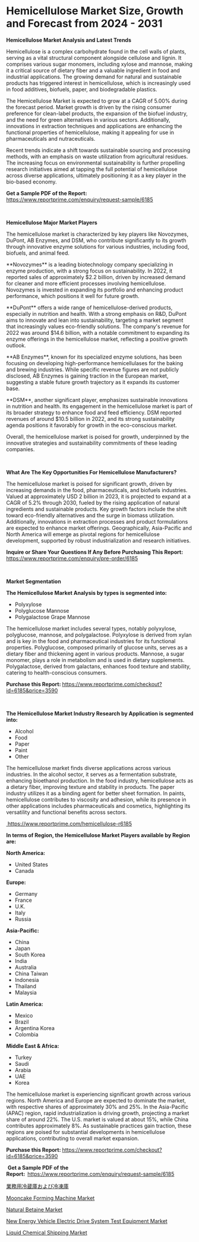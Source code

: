 <p><h1>Hemicellulose Market Size, Growth and Forecast from 2024 - 2031</h1></p><p><strong>Hemicellulose Market Analysis and Latest Trends</strong></p>
<p><p>Hemicellulose is a complex carbohydrate found in the cell walls of plants, serving as a vital structural component alongside cellulose and lignin. It comprises various sugar monomers, including xylose and mannose, making it a critical source of dietary fiber and a valuable ingredient in food and industrial applications. The growing demand for natural and sustainable products has triggered interest in hemicellulose, which is increasingly used in food additives, biofuels, paper, and biodegradable plastics.</p><p>The Hemicellulose Market is expected to grow at a CAGR of 5.00% during the forecast period. Market growth is driven by the rising consumer preference for clean-label products, the expansion of the biofuel industry, and the need for green alternatives in various sectors. Additionally, innovations in extraction techniques and applications are enhancing the functional properties of hemicellulose, making it appealing for use in pharmaceuticals and nutraceuticals.</p><p>Recent trends indicate a shift towards sustainable sourcing and processing methods, with an emphasis on waste utilization from agricultural residues. The increasing focus on environmental sustainability is further propelling research initiatives aimed at tapping the full potential of hemicellulose across diverse applications, ultimately positioning it as a key player in the bio-based economy.</p></p>
<p><strong>Get a Sample PDF of the Report:&nbsp;</strong> <a href="https://www.reportprime.com/enquiry/request-sample/6185">https://www.reportprime.com/enquiry/request-sample/6185</a></p>
<p>&nbsp;</p>
<p><strong>Hemicellulose Major Market Players</strong></p>
<p><p>The hemicellulose market is characterized by key players like Novozymes, DuPont, AB Enzymes, and DSM, who contribute significantly to its growth through innovative enzyme solutions for various industries, including food, biofuels, and animal feed.</p><p>**Novozymes** is a leading biotechnology company specializing in enzyme production, with a strong focus on sustainability. In 2022, it reported sales of approximately $2.2 billion, driven by increased demand for cleaner and more efficient processes involving hemicellulose. Novozymes is invested in expanding its portfolio and enhancing product performance, which positions it well for future growth.</p><p>**DuPont** offers a wide range of hemicellulose-derived products, especially in nutrition and health. With a strong emphasis on R&D, DuPont aims to innovate and lean into sustainability, targeting a market segment that increasingly values eco-friendly solutions. The company's revenue for 2022 was around $14.6 billion, with a notable commitment to expanding its enzyme offerings in the hemicellulose market, reflecting a positive growth outlook.</p><p>**AB Enzymes**, known for its specialized enzyme solutions, has been focusing on developing high-performance hemicellulases for the baking and brewing industries. While specific revenue figures are not publicly disclosed, AB Enzymes is gaining traction in the European market, suggesting a stable future growth trajectory as it expands its customer base.</p><p>**DSM**, another significant player, emphasizes sustainable innovations in nutrition and health. Its engagement in the hemicellulose market is part of its broader strategy to enhance food and feed efficiency. DSM reported revenues of around $10.5 billion in 2022, and its strong sustainability agenda positions it favorably for growth in the eco-conscious market.</p><p>Overall, the hemicellulose market is poised for growth, underpinned by the innovative strategies and sustainability commitments of these leading companies.</p></p>
<p>&nbsp;</p>
<p><strong>What Are The Key Opportunities For Hemicellulose Manufacturers?</strong></p>
<p><p>The hemicellulose market is poised for significant growth, driven by increasing demands in the food, pharmaceuticals, and biofuels industries. Valued at approximately USD 2 billion in 2023, it is projected to expand at a CAGR of 5.2% through 2030, fueled by the rising application of natural ingredients and sustainable products. Key growth factors include the shift toward eco-friendly alternatives and the surge in biomass utilization. Additionally, innovations in extraction processes and product formulations are expected to enhance market offerings. Geographically, Asia-Pacific and North America will emerge as pivotal regions for hemicellulose development, supported by robust industrialization and research initiatives.</p></p>
<p><strong>Inquire or Share Your Questions If Any Before Purchasing This Report:</strong> <a href="https://www.reportprime.com/enquiry/pre-order/6185">https://www.reportprime.com/enquiry/pre-order/6185</a></p>
<p>&nbsp;</p>
<p><strong>Market Segmentation</strong></p>
<p><strong>The Hemicellulose Market Analysis by types is segmented into:</strong></p>
<p><ul><li>Polyxylose</li><li>Polyglucose Mannose</li><li>Polygalactose Grape Mannose</li></ul></p>
<p><p>The hemicellulose market includes several types, notably polyxylose, polyglucose, mannose, and polygalactose. Polyxylose is derived from xylan and is key in the food and pharmaceutical industries for its functional properties. Polyglucose, composed primarily of glucose units, serves as a dietary fiber and thickening agent in various products. Mannose, a sugar monomer, plays a role in metabolism and is used in dietary supplements. Polygalactose, derived from galactans, enhances food texture and stability, catering to health-conscious consumers.</p></p>
<p><strong>Purchase this Report:&nbsp;</strong><a href="https://www.reportprime.com/checkout?id=6185&price=3590">https://www.reportprime.com/checkout?id=6185&price=3590</a></p>
<p>&nbsp;</p>
<p><strong>The Hemicellulose Market Industry Research by Application is segmented into:</strong></p>
<p><ul><li>Alcohol</li><li>Food</li><li>Paper</li><li>Paint</li><li>Other</li></ul></p>
<p><p>The hemicellulose market finds diverse applications across various industries. In the alcohol sector, it serves as a fermentation substrate, enhancing bioethanol production. In the food industry, hemicellulose acts as a dietary fiber, improving texture and stability in products. The paper industry utilizes it as a binding agent for better sheet formation. In paints, hemicellulose contributes to viscosity and adhesion, while its presence in other applications includes pharmaceuticals and cosmetics, highlighting its versatility and functional benefits across sectors.</p></p>
<p><a href="https://www.reportprime.com/hemicellulose-r6185">&nbsp;https://www.reportprime.com/hemicellulose-r6185</a></p>
<p><strong>In terms of Region, the Hemicellulose Market Players available by Region are:</strong></p>
<p>
    <p> <strong> North America: </strong>
        <ul>
            <li>United States</li>
            <li>Canada</li>
        </ul>
        </p> 
    <p> <strong> Europe: </strong>
        <ul>
            <li>Germany</li>
            <li>France</li>
            <li>U.K.</li>
            <li>Italy</li>
            <li>Russia</li>
        </ul>
        </p> 
    <p> <strong> Asia-Pacific: </strong>
        <ul>
            <li>China</li>
            <li>Japan</li>
            <li>South Korea</li>
            <li>India</li>
            <li>Australia</li>
            <li>China Taiwan</li>
            <li>Indonesia</li>
            <li>Thailand</li>
            <li>Malaysia</li>
        </ul>
        </p> 
    <p> <strong> Latin America: </strong>
        <ul>
            <li>Mexico</li>
            <li>Brazil</li>
            <li>Argentina Korea</li>
            <li>Colombia</li>
        </ul>
        </p> 
    <p> <strong> Middle East & Africa: </strong>
        <ul>
            <li>Turkey</li>
            <li>Saudi</li>
            <li>Arabia</li>
            <li>UAE</li>
            <li>Korea</li>
        </ul>
    </p>
    </p>
<p><p>The hemicellulose market is experiencing significant growth across various regions. North America and Europe are expected to dominate the market, with respective shares of approximately 30% and 25%. In the Asia-Pacific (APAC) region, rapid industrialization is driving growth, projecting a market share of around 22%. The U.S. market is valued at about 15%, while China contributes approximately 8%. As sustainable practices gain traction, these regions are poised for substantial developments in hemicellulose applications, contributing to overall market expansion.</p></p>
<p><strong>Purchase this Report: </strong><a href="https://www.reportprime.com/checkout?id=6185&price=3590">https://www.reportprime.com/checkout?id=6185&price=3590</a></p>
<p>&nbsp;<strong>Get a Sample PDF of the Report:&nbsp;&nbsp;</strong><a href="https://www.reportprime.com/enquiry/request-sample/6185">https://www.reportprime.com/enquiry/request-sample/6185</a></p>
<p><strong></strong></p>
<p><p><a href="https://medium.com/@sashabeier2023/%E5%95%86%E6%A5%AD%E7%94%A8%E5%86%B7%E8%94%B5%E5%BA%AB%E3%81%8A%E3%82%88%E3%81%B3%E5%86%B7%E5%87%8D%E5%BA%AB%E5%B8%82%E5%A0%B4%E3%81%AE%E3%83%88%E3%83%AC%E3%83%B3%E3%83%89-%E5%B8%82%E5%A0%B4%E3%82%BB%E3%82%B0%E3%83%A1%E3%83%B3%E3%83%86%E3%83%BC%E3%82%B7%E3%83%A7%E3%83%B3%E3%81%AE%E8%A9%B3%E7%B4%B0%E3%81%AA%E5%88%86%E6%9E%90%E3%81%A8%E6%96%B0%E8%88%88%E3%83%88%E3%83%AC%E3%83%B3%E3%83%89%E3%81%AE%E9%87%8D%E8%A6%81%E6%80%A7%E3%81%AE%E6%A4%9C%E8%A8%8E-2278ed837ca0">業務用冷蔵庫および冷凍庫</a></p><p><a href="https://medium.com/@esmeraldaezzy1561/global-mooncake-forming-machine-industry-types-applications-market-players-regional-growth-0e8237660b7c">Mooncake Forming Machine Market</a></p><p><a href="https://www.linkedin.com/pulse/insights-natural-betaine-market-players-size-geographical-c9n5f?trackingId=Vzn5KR7ZTteRULd6ZzSUqw%3D%3D">Natural Betaine Market</a></p><p><a href="https://issuu.com/reportprime-2/docs/new-energy-vehicle-electric-drive-s_c39af49173d20d">New Energy Vehicle Electric Drive System Test Equipment Market</a></p><p><a href="https://issuu.com/reportprime-2/docs/liquid-chemical-shipping-market-siz_722883c0495b16">Liquid Chemical Shipping Market</a></p></p>